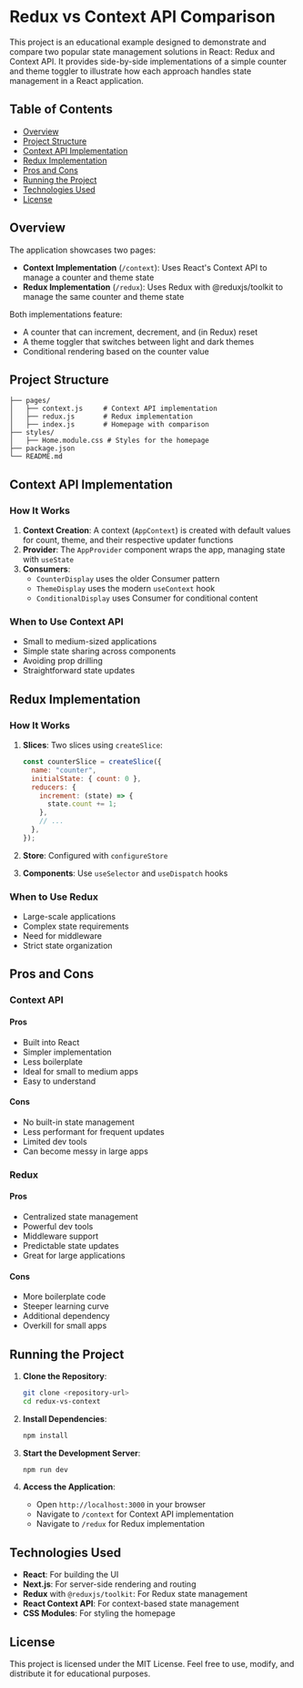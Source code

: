 # Redux vs Context API Comparison

This project is an educational example designed to demonstrate and compare two popular state management solutions in React: Redux and Context API. It provides side-by-side implementations of a simple counter and theme toggler to illustrate how each approach handles state management in a React application.

## Table of Contents

- [Overview](#overview)
- [Project Structure](#project-structure)
- [Context API Implementation](#context-api-implementation)
- [Redux Implementation](#redux-implementation)
- [Pros and Cons](#pros-and-cons)
- [Running the Project](#running-the-project)
- [Technologies Used](#technologies-used)
- [License](#license)

## Overview

The application showcases two pages:

- **Context Implementation** (`/context`): Uses React's Context API to manage a counter and theme state
- **Redux Implementation** (`/redux`): Uses Redux with @reduxjs/toolkit to manage the same counter and theme state

Both implementations feature:

- A counter that can increment, decrement, and (in Redux) reset
- A theme toggler that switches between light and dark themes
- Conditional rendering based on the counter value

## Project Structure

```
├── pages/
│   ├── context.js     # Context API implementation
│   ├── redux.js       # Redux implementation
│   ├── index.js       # Homepage with comparison
├── styles/
│   ├── Home.module.css # Styles for the homepage
├── package.json
└── README.md
```

## Context API Implementation

### How It Works

1. **Context Creation**: A context (`AppContext`) is created with default values for count, theme, and their respective updater functions
2. **Provider**: The `AppProvider` component wraps the app, managing state with `useState`
3. **Consumers**:
   - `CounterDisplay` uses the older Consumer pattern
   - `ThemeDisplay` uses the modern `useContext` hook
   - `ConditionalDisplay` uses Consumer for conditional content

### When to Use Context API

- Small to medium-sized applications
- Simple state sharing across components
- Avoiding prop drilling
- Straightforward state updates

## Redux Implementation

### How It Works

1. **Slices**: Two slices using `createSlice`:

   ```javascript
   const counterSlice = createSlice({
     name: "counter",
     initialState: { count: 0 },
     reducers: {
       increment: (state) => {
         state.count += 1;
       },
       // ...
     },
   });
   ```

2. **Store**: Configured with `configureStore`
3. **Components**: Use `useSelector` and `useDispatch` hooks

### When to Use Redux

- Large-scale applications
- Complex state requirements
- Need for middleware
- Strict state organization

## Pros and Cons

### Context API

#### Pros

- Built into React
- Simpler implementation
- Less boilerplate
- Ideal for small to medium apps
- Easy to understand

#### Cons

- No built-in state management
- Less performant for frequent updates
- Limited dev tools
- Can become messy in large apps

### Redux

#### Pros

- Centralized state management
- Powerful dev tools
- Middleware support
- Predictable state updates
- Great for large applications

#### Cons

- More boilerplate code
- Steeper learning curve
- Additional dependency
- Overkill for small apps

## Running the Project

1. **Clone the Repository**:

   ```bash
   git clone <repository-url>
   cd redux-vs-context
   ```

2. **Install Dependencies**:

   ```bash
   npm install
   ```

3. **Start the Development Server**:

   ```bash
   npm run dev
   ```

4. **Access the Application**:
   - Open `http://localhost:3000` in your browser
   - Navigate to `/context` for Context API implementation
   - Navigate to `/redux` for Redux implementation

## Technologies Used

- **React**: For building the UI
- **Next.js**: For server-side rendering and routing
- **Redux** with `@reduxjs/toolkit`: For Redux state management
- **React Context API**: For context-based state management
- **CSS Modules**: For styling the homepage

## License

This project is licensed under the MIT License. Feel free to use, modify, and distribute it for educational purposes.
